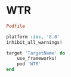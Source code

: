 # WTR


```ruby
Podfile

platform :ios, '8.0'
inhibit_all_warnings!

target 'TargetName' do
    use_frameworks!
    pod 'WTR'
end
```

